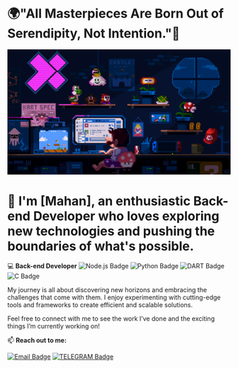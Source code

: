 # 🌍"All Masterpieces Are Born Out of Serendipity, Not Intention."🚀

![Animated GIF](https://github.com/MahanSadeghi1/MahanSadeghi1/blob/main/gif.gif?raw=true)

# 👋 I'm [Mahan], an enthusiastic **Back-end Developer** who loves exploring new technologies and pushing the boundaries of what's possible.

💻 **Back-end Developer** 
![Node.js Badge](https://img.shields.io/badge/Node.js-339933?style=for-the-badge&logo=nodedotjs&logoColor=white)
![Python Badge](https://img.shields.io/badge/Python-3776AB?style=for-the-badge&logo=python&logoColor=white)
![DART Badge](https://img.shields.io/badge/DART-3776AB?style=for-the-badge&logo=DART&logoColor=white)
![C Badge](https://img.shields.io/badge/C-3776AB?style=for-the-badge&logo=C&logoColor=white)


My journey is all about discovering new horizons and embracing the challenges that come with them. I enjoy experimenting with cutting-edge tools and frameworks to create efficient and scalable solutions.

Feel free to connect with me to see the work I’ve done and the exciting things I’m currently working on!

📫 **Reach out to me:**

[![Email Badge](https://img.shields.io/badge/EMAIL-grey?style=for-the-badge&logo=gmail)](mailto:mahansadeghi6318@gmail.com)
[![TELEGRAM Badge](https://img.shields.io/badge/TELEGRAM-grey?style=for-the-badge&logo=telegram)](https://t.me/a_si63)
